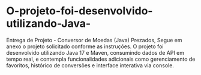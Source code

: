 # O-projeto-foi-desenvolvido-utilizando-Java-
 Entrega de Projeto - Conversor de Moedas (Java)  Prezados,  Segue em anexo o projeto solicitado conforme as instruções. O projeto foi desenvolvido utilizando Java 17 e Maven, consumindo dados de API em tempo real, e contempla funcionalidades adicionais como gerenciamento de favoritos, histórico de conversões e interface interativa via console.
